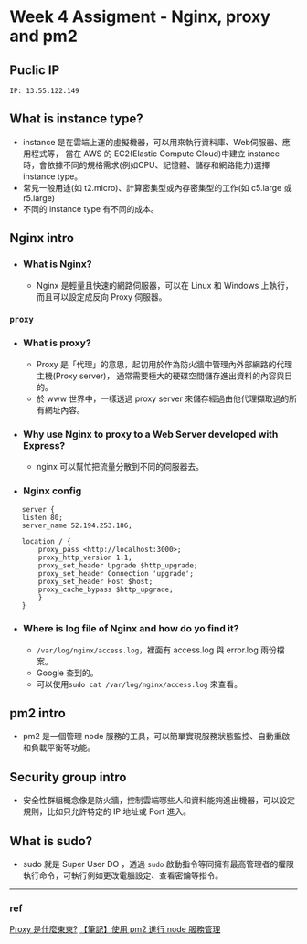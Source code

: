 # Week 4 Assigment - Nginx, proxy and pm2

## Puclic IP

`IP: 13.55.122.149`

## What is instance type?

- instance 是在雲端上運的虛擬機器，可以用來執行資料庫、Web伺服器、應用程式等，
  當在 AWS 的 EC2(Elastic Compute Cloud)中建立 instance 時，會依據不同的規格需求(例如CPU、記憶體、儲存和網路能力)選擇instance type。
- 常見一般用途(如 t2.micro)、計算密集型或內存密集型的工作(如 c5.large 或 r5.large)
- 不同的 instance type 有不同的成本。

## Nginx intro

- ### What is Nginx?
  - Nginx 是輕量且快速的網路伺服器，可以在 Linux 和 Windows 上執行，而且可以設定成反向 Proxy 伺服器。

### `proxy`

- ### What is proxy?

  - Proxy 是「代理」的意思，起初用於作為防火牆中管理內外部網路的代理主機(Proxy server)，
    通常需要極大的硬碟空間儲存進出資料的內容與目的。
  - 於 www 世界中，一樣透過 proxy server 來儲存經過由他代理擷取過的所有網址內容。

- ### Why use Nginx to proxy to a Web Server developed with Express?

  - nginx 可以幫忙把流量分散到不同的伺服器去。

- ### Nginx config

```
   server {
   listen 80;
   server_name 52.194.253.186;

   location / {
       proxy_pass <http://localhost:3000>;
       proxy_http_version 1.1;
       proxy_set_header Upgrade $http_upgrade;
       proxy_set_header Connection 'upgrade';
       proxy_set_header Host $host;
       proxy_cache_bypass $http_upgrade;
       }
   }
```

- ### Where is log file of Nginx and how do yo find it?

  - `/var/log/nginx/access.log`，裡面有 access.log 與 error.log 兩份檔案。
  - Google 查到的。
  - 可以使用`sudo cat /var/log/nginx/access.log` 來查看。

## pm2 intro

- pm2 是一個管理 node 服務的工具，可以簡單實現服務狀態監控、自動重啟和負載平衡等功能。

## Security group intro

- 安全性群組概念像是防火牆，控制雲端哪些人和資料能夠進出機器，可以設定規則，比如只允許特定的 IP 地址或 Port 進入。

## What is sudo?

- sudo 就是 Super User DO ，透過 `sudo` 啟動指令等同擁有最高管理者的權限執行命令，可執行例如更改電腦設定、查看密鑰等指令。

---

### ref

[Proxy 是什麼東東?](http://macgyver.info.fju.edu.tw/docs/whatisproxy.html)
[【筆記】使用 pm2 進行 node 服務管理](https://blog.jsy.tw/2661/pm2-node-service-manager/)
